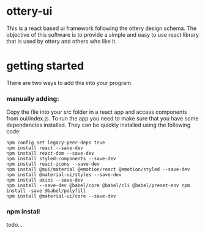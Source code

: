 # ottery-ui
<p>This is a react based ui framework following the ottery design schema. The objective of this software is to provide a simple and easy to use react library that is used by ottery and others who like it.</p>

# getting started
There are two ways to add this into your program.

<h3>manually adding:</h3>
Copy the file into your src folder in a react app and access components from oui/index.js. To run the app you need to make sure that you have some dependancies installed. They can be quickly installed using the following code:

```
npm config set legacy-peer-deps true
npm install react --save-dev
npm install react-dom --save-dev
npm install styled-components --save-dev
npm install react-icons --save-dev
npm install @mui/material @emotion/react @emotion/styled --save-dev
npm install @material-ui/styles --save-dev
npm install axios --save-dev
npm install --save-dev @babel/core @babel/cli @babel/preset-env npm install -save @babel/polyfill
npm install @material-ui/core --save-dev
```

<h3>npm install</h3>
todo...
